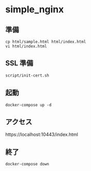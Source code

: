 # simple_nginx

## 準備
```shell
cp html/sample.html html/index.html
vi html/index.html
```

## SSL 準備
```sh
script/init-cert.sh
```

## 起動
```shell
docker-compose up -d
```
## アクセス
https://localhost:10443/index.html

## 終了
```shell
docker-compose down
```
